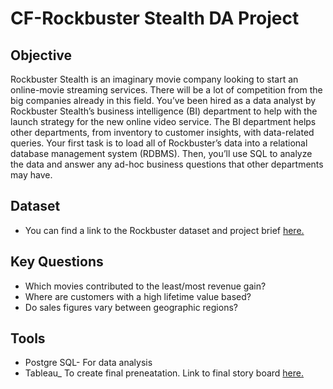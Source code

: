 # CF-Rockbuster Stealth DA Project 

## Objective 


Rockbuster Stealth is an imaginary movie company looking to start an online-movie streaming services. There will be a lot of competition from the big companies already in this field. You’ve been hired as a data analyst by Rockbuster Stealth’s business intelligence (BI) department to help with the launch strategy for the new online video service. The BI department helps other departments, from inventory to customer insights, with data-related queries. Your first task is to load all of Rockbuster’s data into a relational database management system (RDBMS). Then, you’ll use SQL to analyze the data and answer any ad-hoc business questions that other departments may have.

## Dataset

* You can find a link to the Rockbuster dataset and project brief [here.](https://images.careerfoundry.com/public/courses/data-immersion/A3/A3_Data_Project_Brief%20.pdf)

## Key Questions

* Which movies contributed to the least/most revenue gain?
* Where are customers with a high lifetime value based?
* Do sales figures vary between geographic regions?

## Tools

* Postgre SQL- For data analysis
* Tableau_ To create final preneatation. Link to final story board [here.](https://public.tableau.com/app/profile/malachi.simmons/viz/Rockbuster3_10_16463758713930/MyStoryPresentation?publish=yes)
